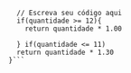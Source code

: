 ``` function calculaPrecoTotal(quantidade) {
  // Escreva seu código aqui
  if(quantidade >= 12){
    return quantidade * 1.00
    
  } if(quantidade <= 11)
  return quantidade * 1.30
}```
